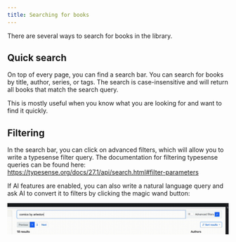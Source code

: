 ```yaml
---
title: Searching for books
---
```


There are several ways to search for books in the library.

## Quick search
On top of every page, you can find a search bar. You can search for books by title, author, series, or tags. 
The search is case-insensitive and will return all books that match the search query.

This is mostly useful when you know what you are looking for and want to find it quickly.


## Filtering
In the search bar, you can click on advanced filters, which will allow you to write a typesense filter query.
The documentation for filtering typesense queries can be found here: https://typesense.org/docs/27.1/api/search.html#filter-parameters

If AI features are enabled, you can also write a natural language query and ask AI to convert it to filters by clicking the magic wand button:

![Search for books](../../../../assets/natural_language.gif)